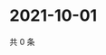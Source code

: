 # 2021-10-01

共 0 条

<!-- BEGIN WEIBO -->
<!-- 最后更新时间 Fri Oct 01 2021 15:11:08 GMT+0800 (China Standard Time) -->

<!-- END WEIBO -->
